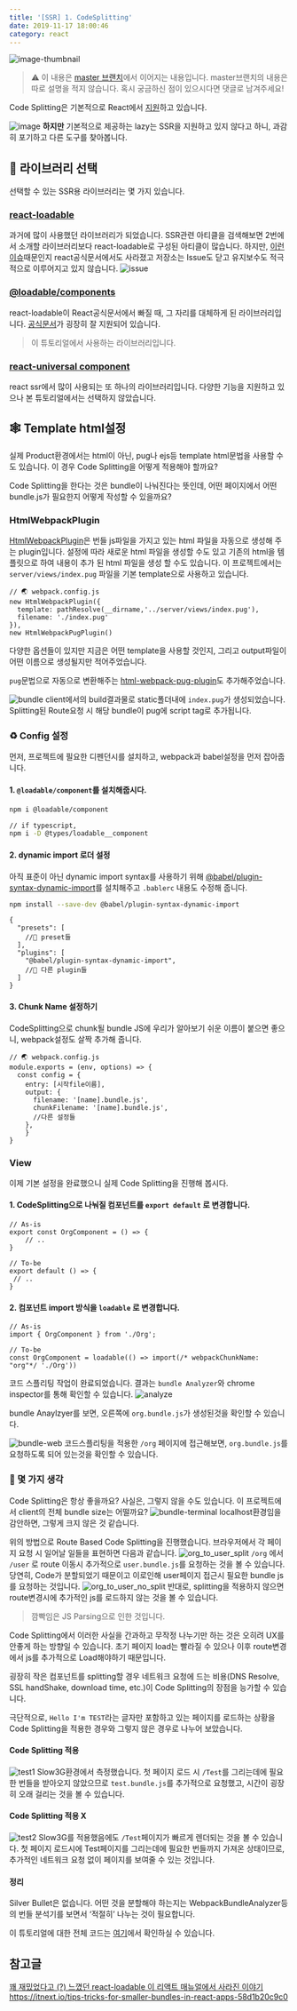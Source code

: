 ```yaml
---
title: '[SSR] 1. CodeSplitting'
date: 2019-11-17 18:00:46
category: react
---
```


![image-thumbnail](./images/thumbnail.png)
> ⚠️ 이 내용은 [master 브랜치](https://github.com/soYoung210/react-ssr-code-splitting)에서 이어지는 내용입니다. master브랜치의 내용은 따로 설명을 적지 않습니다. 혹시 궁금하신 점이 있으시다면 댓글로 남겨주세요! 

Code Splitting은 기본적으로 React에서 [지원](https://reactjs.org/docs/code-splitting.html)하고 있습니다.

![image](./images/react-lazy.png)
 **하지만** 기본적으로 제공하는 lazy는 SSR을 지원하고 있지 않다고 하니, 과감히 포기하고 다른 도구를 찾아봅니다. 

## 📝 라이브러리 선택

선택할 수 있는 SSR용 라이브러리는 몇 가지 있습니다.

### [react-loadable](https://github.com/jamiebuilds/react-loadable)

과거에 많이 사용했던 라이브러리가 되었습니다. SSR관련 아티클을 검색해보면 2번에서 소개할 라이브러리보다 react-loadable로 구성된 아티클이 많습니다. 
하지만, [이런 이슈](https://velog.io/@velopert/nomore-react-loadable)때문인지 react공식문서에서도 사라졌고 저장소는 Issue도 닫고 유지보수도 적극적으로 이루어지고 있지 않습니다. 
![issue](./images/react-loadable-issue.png)

### [@loadable/components](https://github.com/smooth-code/loadable-components)

react-loadable이 React공식문서에서 빠질 때, 그 자리를 대체하게 된 라이브러리입니다.
[공식문서](https://www.smooth-code.com/open-source/loadable-components/docs/getting-started/)가 굉장히 잘 지원되어 있습니다.
> 이 튜토리얼에서 사용하는 라이브러리입니다.

### [react-universal component](https://github.com/faceyspacey/react-universal-component)

react ssr에서 많이 사용되는 또 하나의 라이브러리입니다. 다양한 기능을 지원하고 있으나 본 튜토리얼에서는 선택하지 않았습니다. 

## 🕸 Template html설정

실제 Product환경에서는 html이 아닌, pug나 ejs등 template html문법을 사용할 수 도 있습니다. 이 경우 Code Splitting을 어떻게 적용해야 할까요?

Code Splitting을 한다는 것은 bundle이 나눠진다는 뜻인데, 어떤 페이지에서 어떤 bundle.js가 필요한지 어떻게 작성할 수 있을까요?  

### HtmlWebpackPlugin
[HtmlWebpackPlugin](https://webpack.js.org/plugins/html-webpack-plugin/)은 번들 js파일을 가지고 있는 html 파일을 자동으로 생성해 주는 plugin입니다. 설정에 따라 새로운 html 파일을 생성할 수도 있고 기존의 html을 템플릿으로 하여 내용이 추가 된 html 파일을 생성 할 수도 있습니다.
이 프로젝트에서는 `server/views/index.pug` 파일을 기본 template으로 사용하고 있습니다. 
```js{3,6}
// 🌏 webpack.config.js
new HtmlWebpackPlugin({
  template: pathResolve(__dirname,'../server/views/index.pug'),
  filename: './index.pug'
}),
new HtmlWebpackPugPlugin()
```
다양한 옵션들이 있지만 지금은 어떤 template을 사용할 것인지, 그리고 output파일이 어떤 이름으로 생성될지만 적어주었습니다.

`pug`문법으로 자동으로 변환해주는 [html-webpack-pug-plugin](https://www.npmjs.com/package/html-webpack-pug-plugin)도 추가해주었습니다.

![bundle](./images/bundle-result.png)
client에서의 build결과물로 static폴더내에 `index.pug`가 생성되었습니다. Splitting된 Route요청 시 해당 bundle이 pug에 script tag로 추가됩니다. 

### ♻️ Config 설정


먼저, 프로젝트에 필요한 디펜던시를 설치하고, webpack과 babel설정을 먼저 잡아줍니다.

#### 1. `@loadable/component`를 설치해줍시다. 
```bash
npm i @loadable/component

// if typescript,
npm i -D @types/loadable__component
```

#### 2. dynamic import 로더 설정 
아직 표준이 아닌 dynamic import syntax를 사용하기 위해 [@babel/plugin-syntax-dynamic-import](https://www.npmjs.com/package/@babel/plugin-syntax-dynamic-import)를 설치해주고 `.bablerc` 내용도 수정해 줍니다. 
```bash
npm install --save-dev @babel/plugin-syntax-dynamic-import
```
```js{6}
{
  "presets": [
    //🍱 preset들 
  ],
  "plugins": [
    "@babel/plugin-syntax-dynamic-import",
    //🥟 다른 plugin들
  ]
}
```

#### 3. Chunk Name 설정하기
CodeSplitting으로 chunk될 bundle JS에 우리가 알아보기 쉬운 이름이 붙으면 좋으니, webpack설정도 살짝 추가해 줍니다. 
```js{7}
// 🌏 webpack.config.js
module.exports = (env, options) => {
  const config = {
    entry: [시작file이름],
    output: {
      filename: '[name].bundle.js',
      chunkFilename: '[name].bundle.js',
      //다른 설정들
    },
	}
}
```

### View 
이제 기본 설정을 완료했으니 실제 Code Splitting을 진행해 봅시다.

#### 1. CodeSplitting으로 나눠질 컴포넌트를 `export default` 로 변경합니다. 
```tsx
// As-is
export const OrgComponent = () => {
	// ..
}

// To-be
export default () => {
 // ..
}
```

#### 2. 컴포넌트 import 방식을  `loadable` 로 변경합니다. 
```tsx
// As-is
import { OrgComponent } from './Org';

// To-be
const OrgComponent = loadable(() => import(/* webpackChunkName: "org"*/ './Org'))
```

코드 스플리팅 작업이 완료되었습니다. 결과는 `bundle Analyzer`와 chrome inspector를 통해 확인할 수 있습니다. 
![analyze](./images/analyze.png)

bundle Anaylzyer를 보면, 오른쪽에 `org.bundle.js`가 생성된것을 확인할 수 있습니다. 

 
![bundle-web](./images/org-network.png)
코드스플리팅을 적용한 `/org` 페이지에 접근해보면,  `org.bundle.js`를 요청하도록 되어 있는것을 확인할 수 있습니다. 

### 🤔 몇 가지 생각 
Code Splitting은 항상 좋을까요? 사실은, 그렇지 않을 수도 있습니다. 
이 프로젝트에서 client의 전체 bundle size는 어떨까요?
![bundle-terminal](./images/bundle-result.png)
localhost환경임을 감안하면, 그렇게 크지 않은 것 같습니다. 

위의 방법으로 Route Based Code Splitting을 진행했습니다. 브라우저에서 각 페이지 요청 시 일어날 일들을 표현하면 다음과 같습니다. 
![org_to_user_split](./images/org_to_user_split.gif)
`/org` 에서 `/user` 로 route 이동시 추가적으로 `user.bundle.js`를 요청하는 것을 볼 수 있습니다. 당연히, Code가 분할되었기 때문이고 이로인해 user페이지 접근시 필요한 bundle js를 요청하는 것입니다. 
![org_to_user_no_split](./images/org_to_user_no_split.gif)
반대로, splitting을 적용하지 않으면 route변경시에 추가적인 js를 로드하지 않는 것을 볼 수 있습니다.
> 깜빡임은 JS Parsing으로 인한 것입니다. 


Code Splitting에서 이러한 사실을 간과하고 무작정 나누기만 하는 것은 오히려 UX를 안좋게 하는 방향일 수 있습니다. 초기 페이지 load는 빨라질 수 있으나 이후 route변경에서 js를 추가적으로 Load해야하기 때문입니다. 

굉장히 작은 컴포넌트를 splitting할 경우 네트워크 요청에 드는 비용(DNS Resolve, SSL handShake, download time, etc.)이 Code Splitting의 장점을 능가할 수 있습니다. 

극단적으로, `Hello I'm TEST`라는 글자만 포함하고 있는 페이지를 로드하는 상황을 Code Splitting을 적용한 경우와 그렇지 않은 경우로 나누어 보았습니다.

#### Code Splitting 적용
![test1](./images/test1.gif)
Slow3G환경에서 측정했습니다. 첫 페이지 로드 시 `/Test`를 그리는데에 필요한 번들을 받아오지 않았으므로 `test.bundle.js`를 추가적으로 요청했고, 시간이 굉장히 오래 걸리는 것을 볼 수 있습니다.

#### Code Splitting 적용 X
![test2](./images/test2.gif)
Slow3G를 적용했음에도 `/Test`페이지가 빠르게 렌더되는 것을 볼 수 있습니다. 첫 페이지 로드시에 Test페이지를 그리는데에 필요한 번들까지 가져온 상태이므로, 추가적인 네트워크 요청 없이 페이지를 보여줄 수 있는 것입니다. 

#### 정리
Silver Bullet은 없습니다. 어떤 것을 분할해야 하는지는 WebpackBundleAnalyzer등의 번들 분석기를 보면서 ‘적절히’ 나누는 것이 필요합니다.

이 튜토리얼에 대한 전체 코드는 [여기](https://github.com/SoYoung210/react-ssr-code-splitting/pull/1)에서 확인하실 수 있습니다.

## 참고글 
[꽤 재밌었다고 (?) 느꼈던 react-loadable 이 리액트 매뉴얼에서 사라진 이야기](https://velog.io/@velopert/nomore-react-loadable)
https://itnext.io/tips-tricks-for-smaller-bundles-in-react-apps-58d1b20c9c0
